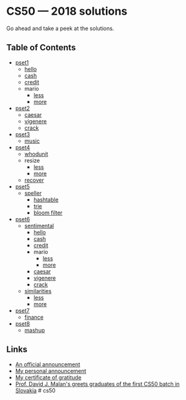 CS50 — 2018 solutions
=====================

Go ahead and take a peek at the solutions.

## Table of Contents

- [pset1](/pset1)
  * [hello](/pset1/hello)
  * [cash](/pset1/cash)
  * [credit](/pset1/credit)
  * mario
    + [less](/pset1/mario/less)
    + [more](/pset1/mario/more)
- [pset2](/pset2)
  * [caesar](/pset2/caesar)
  * [vigenere](/pset2/vigenere)
  * [crack](/pset2/crack)
- [pset3](/pset3)
  * [music](/pset3/music)
- [pset4](/pset4)
  * [whodunit](/pset4/whodunit)
  * resize
    + [less](/pset4/resize/less)
    + [more](/pset4/resize/more)
  * [recover](/pset4/recover)
- [pset5](/pset5)
  * [speller](/pset5/speller)
    + [hashtable](/pset5/speller/hashtable)
    + [trie](/pset5/speller/trie)
    + [bloom filter](/pset5/speller/bloom_filter)
- [pset6](/pset6)
  * [sentimental](/pset6/sentimental)
    + [hello](/pset6/sentimental/hello)
    + [cash](/pset6/sentimental/cash)
    + [credit](/pset6/sentimental/credit)
    + mario
      - [less](/pset6/sentimental/mario/less)
      - [more](/pset6/sentimental/mario/more)
    + [caesar](/pset6/sentimental/caesar)
    + [vigenere](/pset6/sentimental/vigenere)
    + [crack](/pset6/sentimental/crack)
  * [similarities](/pset6/similarities)
    + [less](/pset6/similarities/less)
    + [more](/pset6/similarities/more)
- [pset7](/pset7)
  * [finance](/pset7/similarities)
- [pset8](/pset8)
  * [mashup](/pset8/mashup)

## Links

- [An official announcement](https://www.facebook.com/TNSlovakia/posts/758423431009895)
- [My personal announcement](https://www.facebook.com/mareksuscak/posts/10212448694424737)
- [My certificate of gratitude](https://www.facebook.com/photo.php?fbid=10212767883924275&set=a.1747426837808.2090961.1002913113&type=3)
- [Prof. David J. Malan's greets graduates of the first CS50 batch in Slovakia](https://www.facebook.com/vladimir.liulka/posts/1487077188057449)
#   c s 5 0  
 